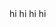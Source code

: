 
<html>
  <head>
    <title>
      My portfolio
    </title>
    <body>
      hi hi hi hi 
    </body>
  </head>
</html>
